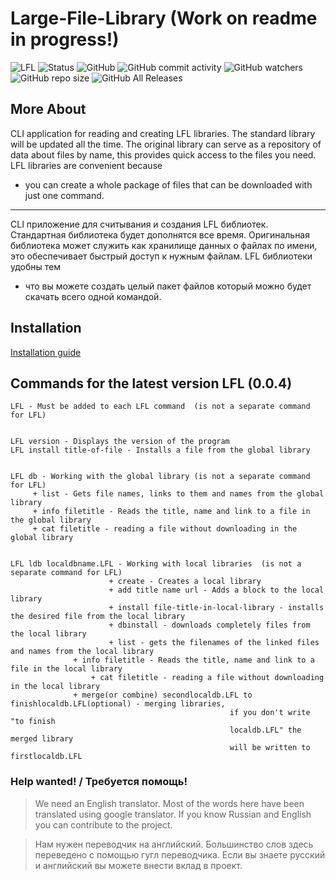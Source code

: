 # Large-File-Library (Work on readme in progress!)
![LFL](https://raw.githubusercontent.com/artegoser/Large-File-Library/master/imgs/LFL.png "LFL")
![Status](https://img.shields.io/badge/status-working-blue?style=for-the-badge)
![GitHub](https://img.shields.io/github/license/artegoser/Large-File-Library)
![GitHub commit activity](https://img.shields.io/github/commit-activity/m/artegoser/Large-File-Library)
![GitHub watchers](https://img.shields.io/github/watchers/artegoser/Large-File-Library)
![GitHub repo size](https://img.shields.io/github/repo-size/artegoser/Large-File-Library)
![GitHub All Releases](https://img.shields.io/github/downloads/artegoser/Large-File-Library/total)
## More About 
CLI application for reading and creating LFL 
libraries.  The standard library will be updated 
all the time.  The original library can serve as 
a repository of data about files by name, this 
provides quick access to the files you need.
LFL libraries are convenient because 
* you can 
create a whole package of files that can be 
downloaded with just one command.

-------

CLI приложение для считывания и создания LFL 
библиотек. Стандартная библиотека будет 
дополнятся все время. Оригинальная библиотека 
может служить как хранилище данных о файлах по 
имени, это обеспечивает быстрый доступ к нужным 
файлам.
LFL библиотеки удобны тем 
* что вы можете создать 
целый пакет файлов который можно будет скачать 
всего одной командой.

## Installation
[Installation guide](https://github.com/artegoser/Large-File-Library/wiki/installation "installation guide") 

## Commands for the latest version LFL (0.0.4)
	LFL - Must be added to each LFL command  (is not a separate command for LFL) 


	LFL version - Displays the version of the program  
	LFL install title-of-file - Installs a file from the global library  
	

	LFL db - Working with the global library (is not a separate command for LFL) 
	     + list - Gets file names, links to them and names from the global library  
	     + info filetitle - Reads the title, name and link to a file in the global library
	     + cat filetitle - reading a file without downloading in the global library
	

	LFL ldb localdbname.LFL - Working with local libraries  (is not a separate command for LFL) 
	                      + create - Creates a local library  
	                      + add title name url - Adds a block to the local library  
	                      + install file-title-in-local-library - installs the desired file from the local library  
	                      + dbinstall - downloads completely files from the local library  
	                      + list - gets the filenames of the linked files and names from the local library
			      + info filetitle - Reads the title, name and link to a file in the local library
		              + cat filetitle - reading a file without downloading in the local library
			      + merge(or combine) secondlocaldb.LFL to finishlocaldb.LFL(optional) - merging libraries, 
												     if you don't write "to finish 		
												     localdb.LFL" the merged library 		
												     will be written to firstlocaldb.LFL


### Help wanted! / Требуется помощь! 
> We need an English translator.  Most of the words here have been translated using google translator.  If you know Russian and English you can contribute to the project.  

> Нам нужен переводчик на английский. Большинство слов здесь переведено с помощью гугл переводчика. Если вы знаете русский и английский вы можете внести вклад в проект.
